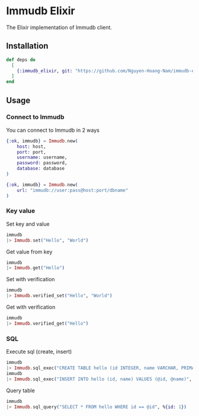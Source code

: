 # Immudb Elixir

The Elixir implementation of Immudb client.

## Installation

```elixir
def deps do
  [
    {:immudb_elixir, git: "https://github.com/Nguyen-Hoang-Nam/immudb-elixir.git"}
  ]
end
```

## Usage

### Connect to Immudb

You can connect to Immudb in 2 ways

```elixir
{:ok, immudb} = Immudb.new(
    host: host,
    port: port,
    username: username,
    password: password,
    database: database
)
```

```elixir
{:ok, immudb} = Immudb.new(
    url: "immudb://user:pass@host:port/dbname"
)
```

### Key value

Set key and value

```elixir
immudb
|> Immudb.set("Hello", "World")
```

Get value from key

```elixir
immudb
|> Immudb.get("Hello")
```

Set with verification

```elixir
immudb
|> Immudb.verified_set("Hello", "World")
```

Get with verification

```elixir
immudb
|> Immudb.verified_get("Hello")
```

### SQL

Execute sql (create, insert)

```elixir
immudb
|> Immudb.sql_exec("CREATE TABLE hello (id INTEGER, name VARCHAR, PRIMARY KEY id)")
immudb
|> Immudb.sql_exec("INSERT INTO hello (id, name) VALUES (@id, @name)", %{id: 1, name: "World"})
```

Query table

```elixir
immudb
|> Immudb.sql_query("SELECT * FROM hello WHERE id == @id", %{id: 1})
```
